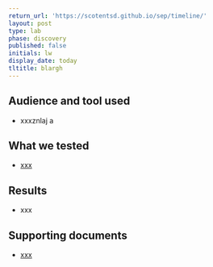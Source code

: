 ```yaml
---
return_url: 'https://scotentsd.github.io/sep/timeline/'
layout: post
type: lab
phase: discovery
published: false
initials: lw
display_date: today
tltitle: blargh
---
```

## Audience and tool used
- xxxznlaj a

## What we tested
- [xxx](https://news.bbc.co.uk) 

## Results
- xxx

## Supporting documents
- [xxx](/sep/files/file.pdf)
